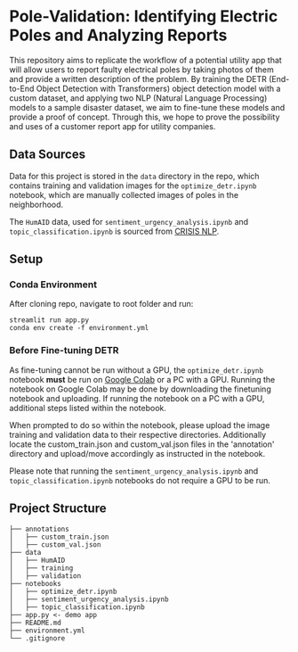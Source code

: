 # Pole-Validation: Identifying Electric Poles and Analyzing Reports

This repository aims to replicate the workflow of a potential utility app that will allow users to report faulty electrical poles by taking photos of them and provide a written description of the problem. By training the DETR (End-to-End Object Detection with Transformers) object detection model with a custom dataset, and applying two NLP (Natural Language Processing) models to a sample disaster dataset, we aim to fine-tune these models and provide a proof of concept. Through this, we hope to prove the possibility and uses of a customer report app for utility companies.

## Data Sources
Data for this project is stored in the ```data``` directory in the repo, which contains training and validation images for the ```optimize_detr.ipynb``` notebook, which are manually collected images of poles in the neighborhood.

The ```HumAID``` data, used for ```sentiment_urgency_analysis.ipynb``` and ```topic_classification.ipynb``` is sourced from [CRISIS NLP](https://crisisnlp.qcri.org/humaid_dataset).

## Setup

### Conda Environment
After cloning repo, navigate to root folder and run:
```
streamlit run app.py
conda env create -f environment.yml
```

### Before Fine-tuning DETR
As fine-tuning cannot be run without a GPU, the ```optimize_detr.ipynb``` notebook **must** be run on [Google Colab](https://colab.google/) or a PC with a GPU. Running the notebook on Google Colab may be done by downloading the finetuning notebook and uploading. If running the notebook on a PC with a GPU, additional steps listed within the notebook.

When prompted to do so within the notebook, please upload the image training and validation data to their respective directories. Additionally locate the custom_train.json and custom_val.json files in the 'annotation' directory and upload/move accordingly as instructed in the notebook.

Please note that running the ```sentiment_urgency_analysis.ipynb``` and ```topic_classification.ipynb``` notebooks do not require a GPU to be run.

## Project Structure

```
├── annotations
│   ├── custom_train.json
│   ├── custom_val.json
├── data
│   ├── HumAID
│   ├── training
│   ├── validation
├── notebooks
│   ├── optimize_detr.ipynb
│   ├── sentiment_urgency_analysis.ipynb
│   ├── topic_classification.ipynb
├── app.py <- demo app 
├── README.md
├── environment.yml
└── .gitignore
```
